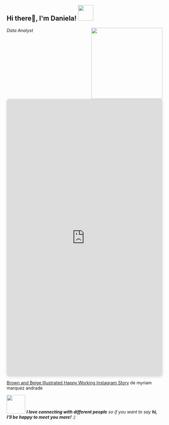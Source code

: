 <h2> Hi there👋, I'm Daniela! <img src="https://media.giphy.com/media/mGcNjsfWAjY5AEZNw6/giphy.gif" width="50"></h2>
<img align='right' src="https://www.canva.com/design/DAGFzp9RjGg/z0KVv3DLhFulemamg2eVPw/watch" width="230">
<p><em> Data Analyst </em></p>

<div style="position: relative; width: 100%; height: 0; padding-top: 177.7778%;
 padding-bottom: 0; box-shadow: 0 2px 8px 0 rgba(63,69,81,0.16); margin-top: 1.6em; margin-bottom: 0.9em; overflow: hidden;
 border-radius: 8px; will-change: transform;">
  <iframe loading="lazy" style="position: absolute; width: 100%; height: 100%; top: 0; left: 0; border: none; padding: 0;margin: 0;"
    src="https:&#x2F;&#x2F;www.canva.com&#x2F;design&#x2F;DAGFzp9RjGg&#x2F;z0KVv3DLhFulemamg2eVPw&#x2F;watch?embed" allowfullscreen="allowfullscreen" allow="fullscreen">
  </iframe>
</div>
<a href="https:&#x2F;&#x2F;www.canva.com&#x2F;design&#x2F;DAGFzp9RjGg&#x2F;z0KVv3DLhFulemamg2eVPw&#x2F;watch?utm_content=DAGFzp9RjGg&amp;utm_campaign=designshare&amp;utm_medium=embeds&amp;utm_source=link" target="_blank" rel="noopener">Brown and Beige Illustrated Happy Working Instagram Story</a> de myriam marquez andrade

<!--
**dquenti/dquenti** is a ✨ _special_ ✨ repository because its `README.md` (this file) appears on your GitHub profile.

Here are some ideas to get you started:

- 🔭 I’m currently working on ...
- 🌱 I’m currently learning ...
- 👯 I’m looking to collaborate on ...
- 🤔 I’m looking for help with ...
- 💬 Ask me about ...
- 📫 How to reach me: ...
- 😄 Pronouns: ...
- ⚡ Fun fact: ...
-->


<img src="https://media.giphy.com/media/LnQjpWaON8nhr21vNW/giphy.gif" width="60"> <em><b>I love connecting with different people</b> so if you want to say <b>hi, I'll be happy to meet you more!</b> :)</em>
